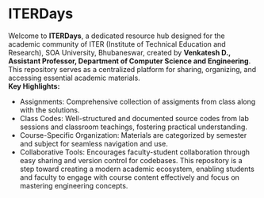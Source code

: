 # ITERDays
Welcome to **ITERDays**, a dedicated resource hub designed for the academic community of ITER (Institute of Technical Education and Research), SOA University, Bhubaneswar, created by **Venkatesh D., Assistant Professor, Department of Computer Science and Engineering**.
This repository serves as a centralized platform for sharing, organizing, and accessing essential academic materials.  
**Key Highlights:**  
* Assignments: Comprehensive collection of assigments from class along with the solutions.
* Class Codes: Well-structured and documented source codes from lab sessions and classroom teachings, fostering practical understanding.
* Course-Specific Organization: Materials are categorized by semester and subject for seamless navigation and use.
* Collaborative Tools: Encourages faculty-student collaboration through easy sharing and version control for codebases.
This repository is a step toward creating a modern academic ecosystem, enabling students and faculty to engage with course content effectively and focus on mastering engineering concepts.
